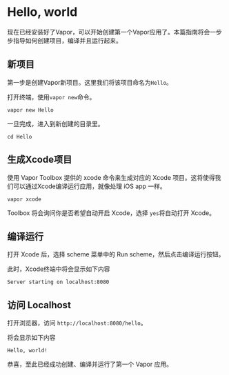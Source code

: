 # Hello, world

现在已经安装好了Vapor，可以开始创建第一个Vapor应用了。本篇指南将会一步步指导如何创建项目，编译并且运行起来。



## 新项目

第一步是创建Vapor新项目。这里我们将该项目命名为```Hello```。

打开终端，使用```vapor new```命令。

```
vapor new Hello
```

一旦完成，进入到新创建的目录里。

```
cd Hello
```

## 生成Xcode项目

使用 Vapor Toolbox 提供的 xcode 命令来生成对应的 Xcode 项目。这将使得我们可以通过Xcode编译运行应用，就像处理 iOS app 一样。

```
vapor xcode
```

Toolbox 将会询问你是否希望自动开启 Xcode，选择 ```yes```将自动打开 Xcode。

## 编译运行

打开 Xcode 后，选择 scheme 菜单中的 Run scheme，然后点击编译运行按钮。

此时，Xcode终端中将会显示如下内容

```
Server starting on localhost:8080
```

## 访问 Localhost

打开浏览器，访问 ```http://localhost:8080/hello```。

将会显示如下内容

```
Hello, world!
```

恭喜，至此已经成功创建、编译并运行了第一个 Vapor 应用。